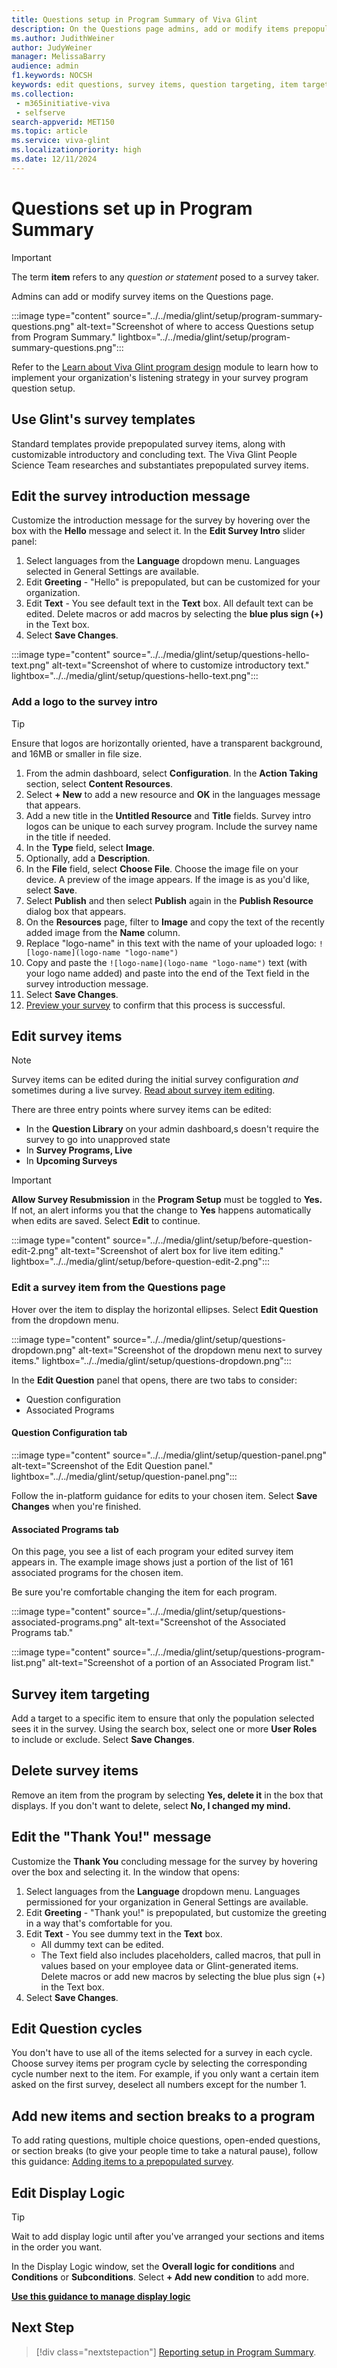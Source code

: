 ```yaml
---
title: Questions setup in Program Summary of Viva Glint
description: On the Questions page admins, add or modify items prepopulated into survey templates.
ms.author: JudithWeiner
author: JudyWeiner
manager: MelissaBarry
audience: admin
f1.keywords: NOCSH
keywords: edit questions, survey items, question targeting, item targeting, add logo
ms.collection: 
 - m365initiative-viva
 - selfserve
search-appverid: MET150
ms.topic: article
ms.service: viva-glint
ms.localizationpriority: high
ms.date: 12/11/2024
---
```


# Questions set up in Program Summary

> [!IMPORTANT]
> The term **item** refers to any *question or statement* posed to a survey taker.

Admins can add or modify survey items on the Questions page.

:::image type="content" source="../../media/glint/setup/program-summary-questions.png" alt-text="Screenshot of where to access Questions setup from Program Summary." lightbox="../../media/glint/setup/program-summary-questions.png":::

 Refer to the [Learn about Viva Glint program design](/training/modules/viva-glint-learn-about-viva-glint-program-design) module to learn how to implement your organization's listening strategy in your survey program question setup.

## Use Glint's survey templates

Standard templates provide prepopulated survey items, along with customizable introductory and concluding text. The Viva Glint People Science Team researches and substantiates prepopulated survey items.

## Edit the survey introduction message

Customize the introduction message for the survey by hovering over the box with the **Hello** message and select it. In the **Edit Survey Intro** slider panel:

1. Select languages from the **Language** dropdown menu. Languages selected in General Settings are available.
2.  Edit **Greeting** - "Hello" is prepopulated, but can be customized for your organization.
3. Edit **Text** - You see default text in the **Text** box. All default text can be edited. Delete macros or add macros by selecting the **blue plus sign (+)** in the Text box.
4. Select **Save Changes**.

:::image type="content" source="../../media/glint/setup/questions-hello-text.png" alt-text="Screenshot of where to customize introductory text." lightbox="../../media/glint/setup/questions-hello-text.png":::

### Add a logo to the survey intro

> [!TIP]
> Ensure that logos are horizontally oriented, have a transparent background, and 16MB or smaller in file size.

1. From the admin dashboard, select **Configuration**. In the **Action Taking** section, select **Content Resources**.
1. Select **+ New** to add a new resource and **OK** in the languages message that appears.
1. Add a new title in the **Untitled Resource** and **Title** fields. Survey intro logos can be unique to each survey program. Include the survey name in the title if needed.
1. In the **Type** field, select **Image**.
1. Optionally, add a **Description**.
1. In the **File** field, select **Choose File**. Choose the image file on your device. A preview of the image appears. If the image is as you'd like, select **Save**.
1. Select **Publish** and then select **Publish** again in the **Publish Resource** dialog box that appears.
1. On the **Resources** page, filter to **Image** and copy the text of the recently added image from the **Name** column.
1. Replace "logo-name" in this text with the name of your uploaded logo: `![logo-name](logo-name "logo-name")`
1. Copy and paste the `![logo-name](logo-name "logo-name")` text (with your logo name added) and paste into the end of the Text field in the survey introduction message.
1. Select **Save Changes**.
1. [Preview your survey](/viva/glint/setup/preview-manage-enable-engage-programs) to confirm that this process is successful.

## Edit survey items

> [!NOTE]
> Survey items can be edited during the initial survey configuration *and* sometimes during a live survey. [Read about survey item editing](/viva/glint/setup/question-edit).

There are three entry points where survey items can be edited:
-	In the **Question Library** on your admin dashboard,s doesn't require the survey to go into unapproved state
-	In **Survey Programs, Live** 
-	In **Upcoming Surveys**

> [!IMPORTANT]
> **Allow Survey Resubmission** in the **Program Setup** must be toggled to **Yes.** If not, an alert informs you that the change to **Yes** happens automatically when edits are saved. Select **Edit** to continue.

:::image type="content" source="../../media/glint/setup/before-question-edit-2.png" alt-text="Screenshot of alert box for live item editing." lightbox="../../media/glint/setup/before-question-edit-2.png":::

### Edit a survey item from the Questions page

Hover over the item to display the horizontal ellipses. Select **Edit Question** from the dropdown menu.
   
:::image type="content" source="../../media/glint/setup/questions-dropdown.png" alt-text="Screenshot of the dropdown menu next to survey items." lightbox="../../media/glint/setup/questions-dropdown.png":::

In the **Edit Question** panel that opens, there are two tabs to consider:
   - Question configuration
   - Associated Programs

#### Question Configuration tab 

:::image type="content" source="../../media/glint/setup/question-panel.png" alt-text="Screenshot of the Edit Question panel." lightbox="../../media/glint/setup/question-panel.png":::

Follow the in-platform guidance for edits to your chosen item. Select **Save Changes** when you're finished.

#### Associated Programs tab 

On this page, you see a list of each program your edited survey item appears in. The example image shows just a portion of the list of 161 associated programs for the chosen item.

Be sure you're comfortable changing the item for each program. 

:::image type="content" source="../../media/glint/setup/questions-associated-programs.png" alt-text="Screenshot of the Associated Programs tab." 

:::image type="content" source="../../media/glint/setup/questions-program-list.png" alt-text="Screenshot of a portion of an Associated Program list." 

## Survey item targeting

Add a target to a specific item to ensure that only the population selected sees it in the survey. 
Using the search box, select one or more **User Roles** to include or exclude. 
Select **Save Changes**.

## Delete survey items

Remove an item from the program by selecting **Yes, delete it** in the box that displays. If you don't want to delete, select **No, I changed my mind.**

## Edit the "Thank You!" message 

Customize the **Thank You** concluding message for the survey by hovering over the box and selecting it. In the window that opens:

1. Select languages from the **Language** dropdown menu. Languages permissioned for your organization in General Settings are available.
1. Edit **Greeting** - "Thank you!" is prepopulated, but customize the greeting in a way that's comfortable for you. 
1. Edit **Text** - You see dummy text in the **Text** box.
   - All dummy text can be edited.
   - The Text field also includes placeholders, called macros, that pull in values based on your employee data or Glint-generated items. Delete macros or add new macros by selecting the blue plus sign (+) in the Text box.
1. Select **Save Changes**.

## Edit Question cycles

You don't have to use all of the items selected for a survey in each cycle. Choose survey items per program cycle by selecting the corresponding cycle number next to the item. For example, if you only want a certain item asked on the first survey, deselect all numbers except for the number 1.

## Add new items and section breaks to a program

To add rating questions, multiple choice questions, open-ended questions, or section breaks (to give your people time to take a natural pause), follow this guidance: [Adding items to a prepopulated survey](/../../viva/glint/setup/add-new-questions).

## Edit Display Logic

>[!TIP]
> Wait to add display logic until after you've arranged your sections and items in the order you want.

In the Display Logic window, set the **Overall logic for conditions** and **Conditions** or **Subconditions**. 
Select **+ Add new condition** to add more.

**[Use this guidance to manage display logic](/../../viva/glint/setup/viva-glint-display-logic)**

## Next Step
> [!div class="nextstepaction"]
> [Reporting setup in Program Summary](/../../viva/glint/setup/reporting-setup).




